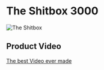 # The Shitbox 3000

![The Shitbox](https://giphy.com/gifs/rwdybyz-kneapolitan-justgifit-omTp1IqNJg6qBqLeTZ.gif)

## Product Video
[The best Video ever made](https://youtu.be/MaS122fUkj0)
